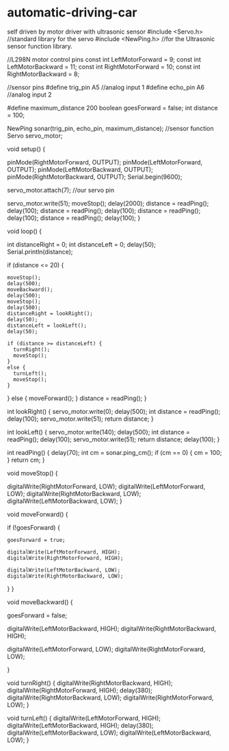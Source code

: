 # automatic-driving-car
self driven by motor driver with ultrasonic sensor
#include <Servo.h>          //standard library for the servo
#include <NewPing.h>        //for the Ultrasonic sensor function library.

//L298N motor control pins
const int LeftMotorForward = 9;
const int LeftMotorBackward = 11;
const int RightMotorForward = 10;
const int RightMotorBackward = 8;

//sensor pins
#define trig_pin A5 //analog input 1
#define echo_pin A6 //analog input 2

#define maximum_distance 200
boolean goesForward = false;
int distance = 100;

NewPing sonar(trig_pin, echo_pin, maximum_distance); //sensor function
Servo servo_motor;

void setup() {

  pinMode(RightMotorForward, OUTPUT);
  pinMode(LeftMotorForward, OUTPUT);
  pinMode(LeftMotorBackward, OUTPUT);
  pinMode(RightMotorBackward, OUTPUT);
  Serial.begin(9600);

  servo_motor.attach(7); //our servo pin

  servo_motor.write(51);
  moveStop();
  delay(2000);
  distance = readPing();
  delay(100); 
  distance = readPing();
  delay(100);
  distance = readPing();
  delay(100);
  distance = readPing();
  delay(100);
}

void loop() {

  int distanceRight = 0;
  int distanceLeft = 0;
  delay(50);
  Serial.println(distance);

  if (distance <= 20) {

    moveStop();
    delay(500);
    moveBackward();
    delay(500);
    moveStop();
    delay(500);
    distanceRight = lookRight();
    delay(50);
    distanceLeft = lookLeft();
    delay(50);

    if (distance >= distanceLeft) {
      turnRight();
      moveStop();
    }
    else {
      turnLeft();
      moveStop();
    }
  }
  else {
    moveForward();
  }
  distance = readPing();
}

int lookRight() {
  servo_motor.write(0);
  delay(500);
  int distance = readPing();
  delay(100);
  servo_motor.write(51);
  return distance;
}

int lookLeft() {
  servo_motor.write(140);
  delay(500);
  int distance = readPing();
  delay(100);
  servo_motor.write(51);
  return distance;
  delay(100);
}

int readPing() {
  delay(70);
  int cm = sonar.ping_cm();
  if (cm == 0) {
    cm = 100;
  }
  return cm;
}

void moveStop() {

  digitalWrite(RightMotorForward, LOW);
  digitalWrite(LeftMotorForward, LOW);
  digitalWrite(RightMotorBackward, LOW);
  digitalWrite(LeftMotorBackward, LOW);
}

void moveForward() {

  if (!goesForward) {

    goesForward = true;

    digitalWrite(LeftMotorForward, HIGH);
    digitalWrite(RightMotorForward, HIGH);

    digitalWrite(LeftMotorBackward, LOW);
    digitalWrite(RightMotorBackward, LOW);
  }
}

void moveBackward() {

  goesForward = false;

  digitalWrite(LeftMotorBackward, HIGH);
  digitalWrite(RightMotorBackward, HIGH);

  digitalWrite(LeftMotorForward, LOW);
  digitalWrite(RightMotorForward, LOW);

}

void turnRight() {
  digitalWrite(RightMotorBackward, HIGH);
  digitalWrite(RightMotorForward, HIGH);
  delay(380);
  digitalWrite(RightMotorBackward, LOW);
  digitalWrite(RightMotorForward, LOW);
}

void turnLeft() {
  digitalWrite(LeftMotorForward, HIGH);
  digitalWrite(LeftMotorBackward, HIGH);
  delay(380);
  digitalWrite(LeftMotorBackward, LOW);
  digitalWrite(LeftMotorBackward, LOW);
}
